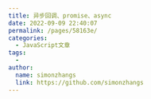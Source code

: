 ```yaml
---
title: 异步回调、promise、async
date: 2022-09-09 22:40:07
permalink: /pages/58163e/
categories:
  - JavaScript文章
tags:
  - 
author: 
  name: simonzhangs
  link: https://github.com/simonzhangs
---
```

